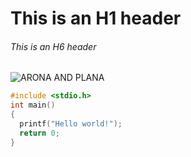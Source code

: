 # This is an H1 header
###### This is an H6 header

![ARONA AND PLANA](https://umiarchive.moe/wp-content/uploads/2025/08/QQ图片2025080200091953.png)

```c
#include <stdio.h>
int main()
{
  printf("Hello world!");
  return 0;
}
```
